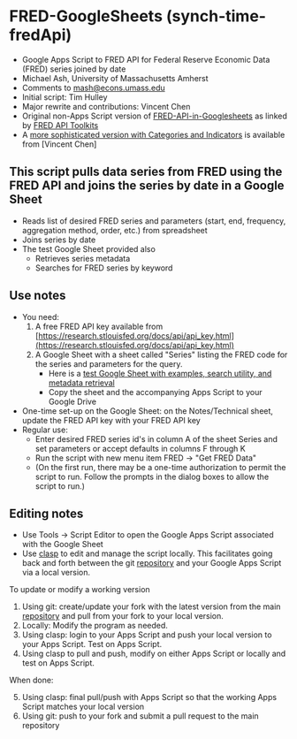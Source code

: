 # FRED-GoogleSheets (synch-time-fredApi)
- Google Apps Script to FRED API for Federal Reserve Economic Data (FRED) series joined by date
- Michael Ash, University of Massachusetts Amherst
- Comments to [mash@econs.umass.edu](mailto:mash@econs.umass.edu)
- Initial script: Tim Hulley
- Major rewrite and contributions: Vincent Chen
- Original non-Apps Script version of [FRED-API-in-Googlesheets](https://docs.google.com/spreadsheets/d/1dkYQM8ChFcUjU0VWYTXDUBIJlD4uzWciAsKR_uHcLF8/view) as linked by [FRED API Toolkits](https://fred.stlouisfed.org/docs/api/fred/)
- A [more sophisticated version with Categories and Indicators](https://docs.google.com/spreadsheets/d/1FjNBopYxSlXCkngZQCobq9jFTr2AODlIPFHSqPNbE5Y/view) is available from [Vincent Chen]

## This script pulls data series from FRED using the FRED API and joins the series by date in a Google Sheet
- Reads list of desired FRED series and parameters (start, end, frequency, aggregation method, order, etc.) from spreadsheet
- Joins series by date
- The test Google Sheet provided also 
    - Retrieves series metadata
    - Searches for FRED series by keyword

## Use notes
- You need:
    1. A free FRED API key available from [https://research.stlouisfed.org/docs/api/api_key.html](https://research.stlouisfed.org/docs/api/api_key.html)
    2. A Google Sheet with a sheet called "Series" listing the FRED code for the series and parameters for the query.
        - Here is a  [test Google Sheet with examples, search utility, and metadata retrieval](https://docs.google.com/spreadsheets/d/174yCW6e3L0gZqp9MA_cHA9HBac1EeJomJHR8zagoIHs/view#gid=0)
        - Copy the sheet and the accompanying Apps Script to your Google Drive
- One-time set-up on the Google Sheet: on the Notes/Technical sheet, update the FRED API key with your FRED API key
- Regular use:
    - Enter desired FRED series id's in column A of the sheet Series and set parameters or accept defaults in columns F through K
    - Run the script with new menu item FRED -> "Get FRED Data"
    - (On the first run, there may be a one-time authorization to permit the script to run. Follow the prompts in the dialog boxes to allow the script to run.)


## Editing notes
- Use Tools -> Script Editor to open the Google Apps Script associated with the Google Sheet
- Use [clasp](https://developers.google.com/apps-script/guides/clasp) to edit and manage the script locally. This facilitates going back and forth between the git [repository](https://github.com/michaelaoash/synch-time-fredApi) and your Google Apps Script via a local version.

To update or modify a working version
1. Using git: create/update your fork with the latest version from the main [repository](https://github.com/michaelaoash/synch-time-fredApi) and pull from your fork to your local version.
2. Locally: Modify the program as needed.
3. Using clasp: login to your Apps Script and push your local version to your Apps Script. Test on Apps Script.
4. Using clasp to pull and push, modify on either Apps Script or locally and test on Apps Script.

When done:

5. Using clasp: final pull/push with Apps Script so that the working Apps Script matches your local version
6. Using git: push to your fork and submit a pull request to the main repository
